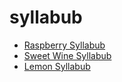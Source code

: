 # syllabub

 * [Raspberry Syllabub](../index/r/raspberry-syllabub-104345.json)
 * [Sweet Wine Syllabub](../index/s/sweet-wine-syllabub-1956.json)
 * [Lemon Syllabub](../index/l/lemon-syllabub.json)
